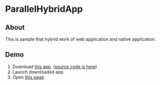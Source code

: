 ParallelHybridApp
===

## About

This is sample that hybrid work of web application and native application.

## Demo

1. Download [this app](https://github.com/tekka/ParallelHybridApp/raw/master/parallel_hybrid_app_native.zip). ([source code is here](https://github.com/tekka/ParallelHybridApp/tree/master/native_app))
2. Launch downloaded app.
3. Open [this page](https://tekka.github.io/ParallelHybridApp/).
